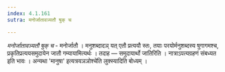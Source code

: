 ```yaml
---
index: 4.1.161
sutra: मनोर्जातावञ्यतौ षुक् च

---
```

_मनोर्जातावञ्यतौ षुक् च_ - मनोर्जातौ । मनुशब्दादञ् यत् एतौ प्रत्ययौ स्तः, तयाः परयोर्मनुशब्दस्य षुगागमश्च, प्रकृतिप्रत्ययसमुदायेन जातौ गम्यायामित्यर्थः । तदाह — समुदायार्थो जातिरिति । नात्राऽपत्यग्रहणं संबध्यत इति भावः । अन्यथा 'मानुषा' इत्यत्रयञञोश्चे॑ति लुक्स्यादिति बोध्यम् ।